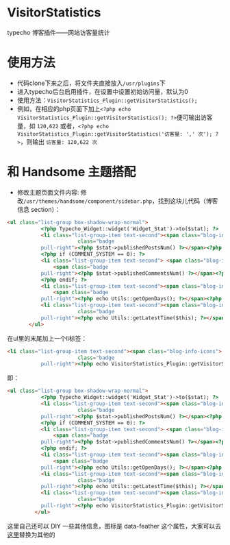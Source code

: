 # VisitorStatistics
typecho 博客插件——网站访客量统计
# 使用方法
- 代码clone下来之后，将文件夹直接放入`/usr/plugins`下
- 进入typecho后台启用插件，在设置中设置初始访问量，默认为0
- 使用方法：`VisitorStatistics_Plugin::getVisitorStatistics();`
- 例如，在相应的php页面下加上`<?php echo VisitorStatistics_Plugin::getVisitorStatistics(); ?>`便可输出访客量，如 `120,622`
或者，`<?php echo VisitorStatistics_Plugin::getVisitorStatistics('访客量: ',' 次'); ?>`，则输出 `访客量: 120,622 次`
# 和 Handsome 主题搭配
- 修改主题页面文件内容:
修改`/usr/themes/handsome/component/sidebar.php`，找到这块儿代码（博客信息 section）：
```html
<ul class="list-group box-shadow-wrap-normal">
           <?php Typecho_Widget::widget('Widget_Stat')->to($stat); ?>
           <li class="list-group-item text-second"><span class="blog-info-icons"> <i data-feather="award"></i></span> <span
                       class="badge
           pull-right"><?php $stat->publishedPostsNum() ?></span><?php _me("文章数目") ?></li>
           <?php if (COMMENT_SYSTEM == 0): ?>
           <li class="list-group-item text-second"> <span class="blog-info-icons"> <i data-feather="message-circle"></i></span>
               <span class="badge
           pull-right"><?php $stat->publishedCommentsNum() ?></span><?php _me("评论数目") ?></li>
           <?php endif; ?>
           <li class="list-group-item text-second"><span class="blog-info-icons"> <i data-feather="calendar"></i></span>
               <span class="badge
           pull-right"><?php echo Utils::getOpenDays(); ?></span><?php _me("运行天数") ?></li>
           <li class="list-group-item text-second"><span class="blog-info-icons"> <i data-feather="activity"></i></span> <span
                       class="badge
           pull-right"><?php echo Utils::getLatestTime($this); ?></span><?php _me("最后活动") ?></li>
       </ul>
```
在ul里的末尾加上一个li标签：
```html
<li class="list-group-item text-second"><span class="blog-info-icons"> <i data-feather="users"></i></span> <span
                       class="badge
           pull-right"><?php echo VisitorStatistics_Plugin::getVisitorStatistics(); ?></span><?php _me("访客总数") ?></li>
```

即：

```html
<ul class="list-group box-shadow-wrap-normal">
           <?php Typecho_Widget::widget('Widget_Stat')->to($stat); ?>
           <li class="list-group-item text-second"><span class="blog-info-icons"> <i data-feather="award"></i></span> <span
                       class="badge
           pull-right"><?php $stat->publishedPostsNum() ?></span><?php _me("文章数目") ?></li>
           <?php if (COMMENT_SYSTEM == 0): ?>
           <li class="list-group-item text-second"> <span class="blog-info-icons"> <i data-feather="message-circle"></i></span>
               <span class="badge
           pull-right"><?php $stat->publishedCommentsNum() ?></span><?php _me("评论数目") ?></li>
           <?php endif; ?>
           <li class="list-group-item text-second"><span class="blog-info-icons"> <i data-feather="calendar"></i></span>
               <span class="badge
           pull-right"><?php echo Utils::getOpenDays(); ?></span><?php _me("运行天数") ?></li>
           <li class="list-group-item text-second"><span class="blog-info-icons"> <i data-feather="activity"></i></span> <span
                       class="badge
           pull-right"><?php echo Utils::getLatestTime($this); ?></span><?php _me("最后活动") ?></li>
           <li class="list-group-item text-second"><span class="blog-info-icons"> <i data-feather="users"></i></span> <span
                       class="badge
           pull-right"><?php echo VisitorStatistics_Plugin::getVisitorStatistics(); ?></span><?php _me("访客总数") ?></li>
         </ul>
```
这里自己还可以 DIY 一些其他信息，图标是 data-feather 这个属性，大家可以去[这里](https://feathericons.com/)替换为其他的